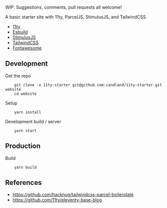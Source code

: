 WIP: Suggestions, comments, pull requests all welcome!


A basic starter site with 11ty, ParcelJS, StimulusJS, and TailwindCSS.

* [11ty](https://111ty.io)
* [Esbuild](https://esbuild.github.io/)
* [StimulusJS](https://stimulusjs.org)
* [TailwindCSS](https://tailwindcss.com)
* [Fontawesome](https://fontawesome.com)


## Development

Get the repo

		git clone -o 11ty-starter git@github.com:candland/11ty-starter.git website
		cd website

Setup

		yarn install

Development build / server

		yarn start


## Production

Build

		yarn build


## References

* <https://github.com/hacknug/tailwindcss-parcel-boilerplate>
* <https://github.com/11ty/eleventy-base-blog>
